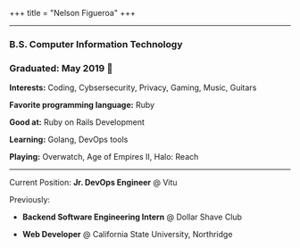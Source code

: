 +++
title = "Nelson Figueroa"
+++

---
### B.S. Computer Information Technology
### Graduated: May 2019 :tada:

**Interests:** Coding, Cybsersecurity, Privacy, Gaming, Music, Guitars

**Favorite programming language:** Ruby

**Good at:** Ruby on Rails Development

**Learning:** Golang, DevOps tools

**Playing:** Overwatch, Age of Empires II, Halo: Reach

---


Current Position: **Jr. DevOps Engineer** @ Vitu

Previously:

- **Backend Software Engineering Intern** @ Dollar Shave Club

- **Web Developer** @ California State University, Northridge